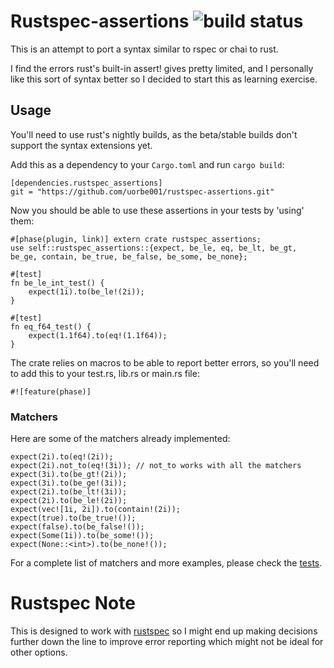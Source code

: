# Rustspec-assertions ![build status](https://travis-ci.org/uorbe001/rustspec-assertions.svg?branch=master)

This is an attempt to port a syntax similar to rspec or chai to rust.

I find the errors rust's built-in assert! gives pretty limited, and I personally like this sort of syntax better so I decided to start this as learning exercise.

## Usage

You'll need to use rust's nightly builds, as the beta/stable builds don't support the syntax extensions yet.

Add this as a dependency to your `Cargo.toml` and run `cargo build`:

```
[dependencies.rustspec_assertions]
git = "https://github.com/uorbe001/rustspec-assertions.git"
```

Now you should be able to use these assertions in your tests by 'using' them:

```
#[phase(plugin, link)] extern crate rustspec_assertions;
use self::rustspec_assertions::{expect, be_le, eq, be_lt, be_gt, be_ge, contain, be_true, be_false, be_some, be_none};

#[test]
fn be_le_int_test() {
    expect(1i).to(be_le!(2i));
}

#[test]
fn eq_f64_test() {
    expect(1.1f64).to(eq!(1.1f64));
}
```

The crate relies on macros to be able to report better errors, so you'll need to add this to your test.rs, lib.rs or main.rs file:

```
#![feature(phase)]
```

### Matchers

Here are some of the matchers already implemented:

```
expect(2i).to(eq!(2i));
expect(2i).not_to(eq!(3i)); // not_to works with all the matchers
expect(3i).to(be_gt!(2i));
expect(3i).to(be_ge!(3i));
expect(2i).to(be_lt!(3i));
expect(2i).to(be_le!(2i));
expect(vec![1i, 2i]).to(contain!(2i));
expect(true).to(be_true!());
expect(false).to(be_false!());
expect(Some(1i)).to(be_some!());
expect(None::<int>).to(be_none!());
```

For a complete list of matchers and more examples, please check the [tests](tests/).

# Rustspec Note
This is designed to work with [rustspec](https://github.com/uorbe001/rustspec) so I might end up making decisions further down the line to improve error reporting which might not be ideal for other options.
